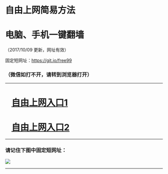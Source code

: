 ﻿# 自由上网简易方法

# 电脑、手机一键翻墙

（2017/10/09 更新，网址有效）

固定短网址：https://git.io/free99

### （微信如打不开，请转到浏览器打开）


***





# &nbsp;&nbsp; <a href="http://ft969726839.fwq-tz-1001.info/fwqtz01.html?t=100900110874 " target="_blank">自由上网入口1</a>
# &nbsp;&nbsp; <a href="http://ft2014216263.fwq-tz-1002.info/fwqtz02.html?t=100900122927 " target="_blank">自由上网入口2</a>
***

### 请记住下图中固定短网址：

<img src="https://s3-us-west-2.amazonaws.com/fwq-1001/yjfq-20170905okok.png" /> 


***

